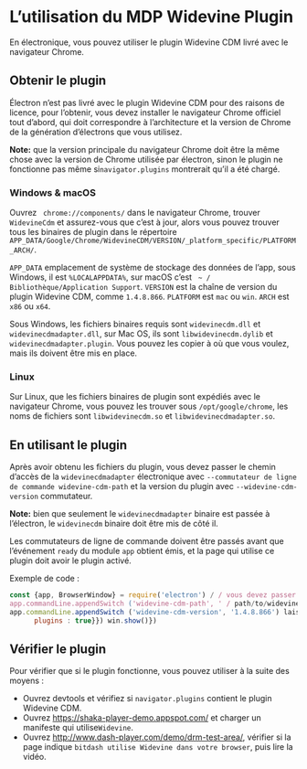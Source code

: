 # L’utilisation du MDP Widevine Plugin

En électronique, vous pouvez utiliser le plugin Widevine CDM livré avec le navigateur Chrome.

## Obtenir le plugin

Électron n’est pas livré avec le plugin Widevine CDM pour des raisons de licence, pour l’obtenir, vous devez installer le navigateur Chrome officiel tout d’abord, qui doit correspondre à l’architecture et la version de Chrome de la génération d’électrons que vous utilisez.

**Note:** que la version principale du navigateur Chrome doit être la même chose avec la version de Chrome utilisée par électron, sinon le plugin ne fonctionne pas même si`navigator.plugins` montrerait qu’il a été chargé.

### Windows & macOS

Ouvrez ` chrome://components/` dans le navigateur Chrome, trouver `WidevineCdm` et assurez-vous que c’est à jour, alors vous pouvez trouver tous les binaires de plugin dans le répertoire `APP_DATA/Google/Chrome/WidevineCDM/VERSION/_platform_specific/PLATFORM_ARCH/`.

`APP_DATA` emplacement de système de stockage des données de l’app, sous Windows, il est `%LOCALAPPDATA%`, sur macOS c’est ` ~ / Bibliothèque/Application Support`. `VERSION` est la chaîne de version du plugin Widevine CDM, comme `1.4.8.866`. `PLATFORM` est `mac` ou `win`. `ARCH` est `x86` ou `x64`.

Sous Windows, les fichiers binaires requis sont `widevinecdm.dll` et `widevinecdmadapter.dll`, sur Mac OS, ils sont `libwidevinecdm.dylib` et `widevinecdmadapter.plugin`. Vous pouvez les copier à où que vous voulez, mais ils doivent être mis en place.

### Linux

Sur Linux, que les fichiers binaires de plugin sont expédiés avec le navigateur Chrome, vous pouvez les trouver sous `/opt/google/chrome`, les noms de fichiers sont `libwidevinecdm.so` et `libwidevinecdmadapter.so`.

## En utilisant le plugin

Après avoir obtenu les fichiers du plugin, vous devez passer le chemin d’accès de la `widevinecdmadapter` électronique avec `--commutateur de ligne de commande widevine-cdm-path` et la version du plugin avec `--widevine-cdm-version` commutateur.

**Note:** bien que seulement le `widevinecdmadapter` binaire est passée à l’électron, le `widevinecdm` binaire doit être mis de côté il.

Les commutateurs de ligne de commande doivent être passés avant que l’événement `ready` du module `app` obtient émis, et la page qui utilise ce plugin doit avoir le plugin activé.

Exemple de code :

```javascript
const {app, BrowserWindow} = require('electron') / / vous devez passer le nom de fichier de « widevinecdmadapter » ici, c’est / / * « widevinecdmadapter.plugin » sur macOS, / / * « libwidevinecdmadapter.so » sous Linux, / / * « widevinecdmadapter.dll » sous Windows.
app.commandLine.appendSwitch ('widevine-cdm-path', ' / path/to/widevinecdmadapter.plugin') / / la version du plugin peut être obtenue de « chrome://plugins » page en Chrome.
app.commandLine.appendSwitch ('widevine-cdm-version', '1.4.8.866') laisser gagner = null app.on ("prêt", () => {gagner = new BrowserWindow ({webPreferences : {/ / les "plugins" doivent être activées.
      plugins : true}}) win.show()})
```

## Vérifier le plugin

Pour vérifier que si le plugin fonctionne, vous pouvez utiliser à la suite des moyens :

* Ouvrez devtools et vérifiez si `navigator.plugins` contient le plugin Widevine CDM.
* Ouvrez https://shaka-player-demo.appspot.com/ et charger un manifeste qui utilise`Widevine`.
* Ouvrez http://www.dash-player.com/demo/drm-test-area/, vérifier si la page indique `bitdash utilise Widevine dans votre browser`, puis lire la vidéo.